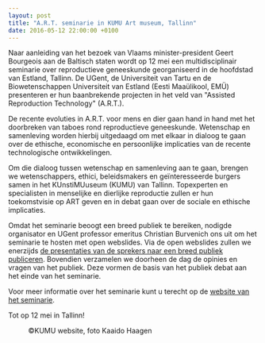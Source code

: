 ```yaml
---
layout: post
title: "A.R.T. seminarie in KUMU Art museum, Tallinn"
date: 2016-05-12 22:00:00 +0100
---
```

Naar aanleiding van het bezoek van Vlaams minister-president Geert Bourgeois aan de Baltisch staten 
wordt op 12 mei een multidisciplinair seminarie over reproductieve geneeskunde georganiseerd in de hoofdstad van Estland, Tallinn. 
De UGent, de Universiteit van Tartu en de Biowetenschappen Universiteit van Estland (Eesti Maaülikool, EMÜ) 
presenteren er hun baanbrekende projecten in het veld van "Assisted Reproduction Technology" (A.R.T.).

De recente evoluties in A.R.T. voor mens en dier gaan hand in hand met het doorbreken van taboes rond reproductieve geneeskunde.
Wetenschap en samenleving worden hierbij uitgedaagd om met elkaar in dialoog te gaan over de ethische, economische en persoonlijke implicaties van de recente technologische ontwikkelingen.

Om die dialoog tussen wetenschap en samenleving aan te gaan, brengen we wetenschappers, ethici, beleidsmakers en geïnteresseerde burgers samen in het KUnstiMUuseum (KUMU) van Tallinn.
Topexperten en specialisten in menselijke en dierlijke reproductie zullen er hun toekomstvisie op ART geven en in debat gaan over de sociale en ethische implicaties.

Omdat het seminarie beoogt een breed publiek te bereiken, nodigde organisator en UGent professor emeritus Christian Burvenich ons uit om het seminarie te hosten met open webslides.
Via de open webslides zullen we enerzijds [de presentaties van de sprekers naar een breed publiek publiceren](http://openwebslides.ugent.be/KumuART/). 
Bovendien verzamelen we doorheen de dag de opinies en vragen van het publiek. Deze vormen de basis van het publiek debat aan het einde van het seminarie.

Voor meer informatie over het seminarie kunt u terecht op de [website van het seminarie](http://www.kumuseminar.ugent.be/).

Tot op 12 mei in Tallinn!

<figure>
  <img src="http://www.mimoa.eu/images/2764_l.jpg" alt="">
  <figcaption>
    ©KUMU website, foto Kaaido Haagen
  </figcaption>
</figure>
